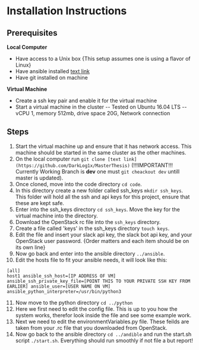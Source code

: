 # Installation Instructions

## Prerequisites

**Local Computer**

* Have access to a Unix box {This setup assumes one is using a flavor of Linux}
* Have ansible installed [text link](https://www.ansible.com/)
* Have git installed on machine

**Virtual Machine**

* Create a ssh key pair and enable it for the virtual machine
* Start a virtual machine in the cluster
-- Tested on Ubuntu 16.04 LTS
-- vCPU 1, memory 512mb, drive space 20G, Network connection

## Steps

1. Start the virtual machine up and ensure that it has network access. This machine should be started in the same cluster as the other machines.
2. On the local computer run `git clone [text link](https://github.com/DarkLog1x/MasterThesis)` (!!!IMPORTANT!!! Currently Working Branch is **dev** one must `git cheackout dev` untill master is updated).
3. Once cloned, move into the code directory `cd code`.
4. In this directory create a new folder called ssh_keys `mkdir ssh_keys`. This folder will hold all the ssh and api keys for this project, ensure that these are kept safe.
5. Enter into the ssh_keys directory `cd ssh_keys`. Move the key for the virtual machine into the directory.
6. Download the OpenStack rc file into the `ssh_keys` directory.
7. Create a file called 'keys' in the ssh_keys directory `touch keys`.
8. Edit the file and insert your slack api key, the slack bot api key, and your OpenStack user password. {Order matters and each item should be on its own line}
9. Now go back and enter into the ansible directory `../ansible`.
10. Edit the hosts file to fit your ansible needs, it will look like this:
```
[all]
host1 ansible_ssh_host=[IP ADDRESS OF VM] ansible_ssh_private_key_file=[POINT THIS TO YOUR PRIVATE SSH KEY FROM EARLIER] ansible_user=[USER NAME ON VM] ansible_python_interpreter=/usr/bin/python3

```
11. Now move to the python directory `cd ../python`
12. Here we first need to edit the config file. This is up to you how the system works, therefor look inside the file and see some example work.
13. Next we need to edit the environmentVariables.py file. These feilds are taken from your .rc file that you downloaded from OpenStack.
14. Now go back to the ansible directory `cd ../andible` and run the start.sh script `./start.sh`. Everything should run smoothly if not file a but report!
